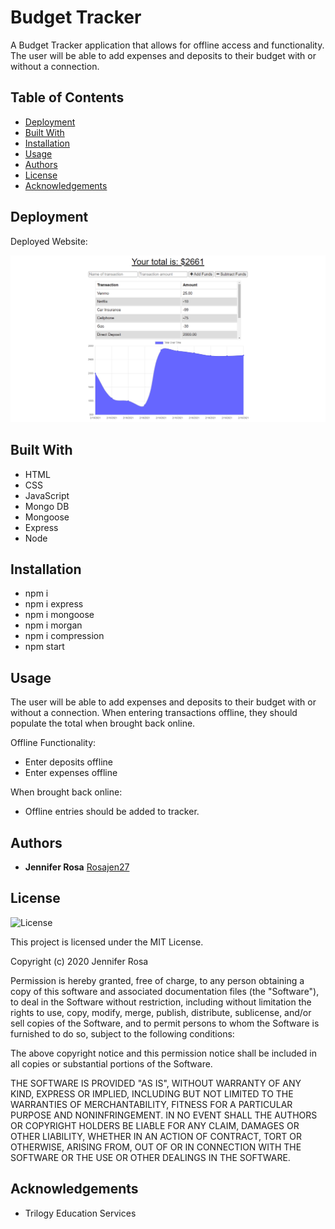 # Budget Tracker

A Budget Tracker application that allows for offline access and functionality. The user will be able to add expenses and deposits to their budget with or without a connection.


## Table of Contents
* [Deployment](#deployment)
* [Built With](#built-with)
* [Installation](#installation)
* [Usage](#usage)
* [Authors](#authors)
* [License](#license)
* [Acknowledgements](#acknowledgement)


## Deployment

Deployed Website: 

![budget-tracker.png](./public/budget-tracker.png)


## Built With

* HTML
* CSS
* JavaScript
* Mongo DB
* Mongoose
* Express
* Node

## Installation 

* npm i
* npm i express
* npm i mongoose
* npm i morgan
* npm i compression
* npm start

## Usage

The user will be able to add expenses and deposits to their budget with or without a connection. When entering transactions offline, they should populate the total when brought back online.

Offline Functionality:

* Enter deposits offline
* Enter expenses offline

When brought back online:

* Offline entries should be added to tracker.

## Authors

  - **Jennifer Rosa**
    [Rosajen27](https://rosajen27.github.io/)


## License

![License](https://img.shields.io/badge/license-MIT%20License-blue.svg)

This project is licensed under the MIT License.

Copyright (c) 2020 Jennifer Rosa

Permission is hereby granted, free of charge, to any person obtaining a copy
of this software and associated documentation files (the "Software"), to deal
in the Software without restriction, including without limitation the rights
to use, copy, modify, merge, publish, distribute, sublicense, and/or sell
copies of the Software, and to permit persons to whom the Software is
furnished to do so, subject to the following conditions:

The above copyright notice and this permission notice shall be included in all
copies or substantial portions of the Software.

THE SOFTWARE IS PROVIDED "AS IS", WITHOUT WARRANTY OF ANY KIND, EXPRESS OR
IMPLIED, INCLUDING BUT NOT LIMITED TO THE WARRANTIES OF MERCHANTABILITY,
FITNESS FOR A PARTICULAR PURPOSE AND NONINFRINGEMENT. IN NO EVENT SHALL THE
AUTHORS OR COPYRIGHT HOLDERS BE LIABLE FOR ANY CLAIM, DAMAGES OR OTHER
LIABILITY, WHETHER IN AN ACTION OF CONTRACT, TORT OR OTHERWISE, ARISING FROM,
OUT OF OR IN CONNECTION WITH THE SOFTWARE OR THE USE OR OTHER DEALINGS IN THE
SOFTWARE.


## Acknowledgements

* Trilogy Education Services